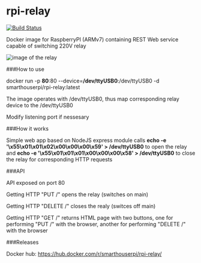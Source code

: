 # rpi-relay

[![Build Status](http://armbuilder.grechka.family:8081/api/badges/SmartHouseRpi/rpi-relay/status.svg)](http://armbuilder.grechka.family:8081/SmartHouseRpi/rpi-relay)

Docker image for RaspberryPI (ARMv7) containing REST Web service capable of switching 220V relay

![image of the relay](http://SmartHouseRpi.github.io/rpi-relay/relay.jpg)

###How to use

docker run -p **80**:80 --device=**/dev/ttyUSB0**:/dev/ttyUSB0 -d smarthouserpi/rpi-relay:latest

The image operates with /dev/ttyUSB0, thus map corresponding relay device to the /dev/ttyUSB0

Modify listening port if nessesary

###How it works

Simple web app based on NodeJS express module calls **echo -e '\x55\x01\x01\x02\x00\x00\x00\x59' > /dev/ttyUSB0** to open the relay
and **echo -e '\x55\x01\x01\x01\x00\x00\x00\x58' > /dev/ttyUSB0** to close the relay for corresponding HTTP requests

###API

API exposed on port 80

Getting HTTP "PUT /" opens the relay (switches on main)

Getting HTTP "DELETE /" closes the realy (switces off main)

Getting HTTP "GET /" returns HTML page with two buttons, one for performing "PUT /" with the browser, another for performing "DELETE /" with the browser

###Releases

Docker hub: https://hub.docker.com/r/smarthouserpi/rpi-relay/
